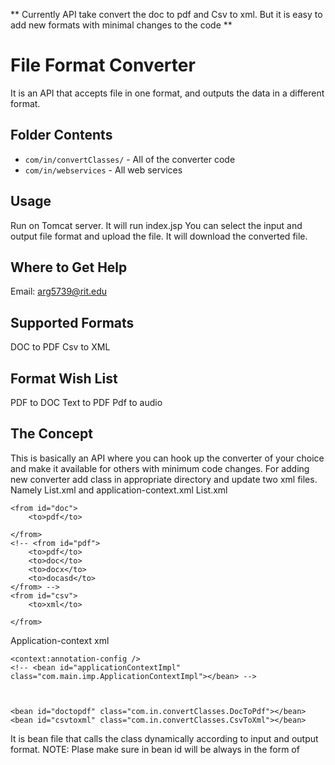  ** Currently API take convert the doc to pdf and Csv to xml. But it is easy to add new formats with minimal changes to the code 
**


File Format Converter
=======================================
It is an API that accepts file in one format, and outputs the data in a different format. 




Folder Contents
---------------

* `com/in/convertClasses/` - All of the converter code
* `com/in/webservices` - All web services  


Usage
---------------
Run on Tomcat server.
It will run index.jsp 
You can select the input and output file format and upload the file. It will download the converted file. 


Where to Get Help
---------------

 Email: arg5739@rit.edu

Supported Formats
---------------
DOC to PDF
Csv to XML
 

Format Wish List
---------------
PDF to DOC
Text to PDF
Pdf to audio <Working on right now>
  

The Concept
---------------
This is basically an API where you can hook up the converter of your choice and make it available for others with minimum code changes. For adding new converter add class in appropriate directory and update two xml files. Namely List.xml and application-context.xml
List.xml 
<?xml version="1.0"?>
<list>
	
	<from id="doc">
		<to>pdf</to>
		
	</from>
	<!-- <from id="pdf">
		<to>pdf</to>
		<to>doc</to>
		<to>docx</to>
		<to>docasd</to>
	</from> -->
	<from id="csv">
		<to>xml</to>
		
	</from>
	
</list>

Application-context xml 
<?xml version="1.0" encoding="UTF-8"?>
<beans xmlns="http://www.springframework.org/schema/beans"
	xmlns:context="http://www.springframework.org/schema/context"
	xmlns:xsi="http://www.w3.org/2001/XMLSchema-instance" xmlns:jaxrs="http://cxf.apache.org/jaxrs"
	xmlns:http-conf="http://cxf.apache.org/transports/http/configuration"
	xsi:schemaLocation="
		http://www.springframework.org/schema/beans http://www.springframework.org/schema/beans/spring-beans.xsd
		http://www.springframework.org/schema/context http://www.springframework.org/schema/context/spring-context-3.0.xsd
		http://cxf.apache.org/jaxrs http://cxf.apache.org/schemas/jaxrs.xsd 
		http://cxf.apache.org/transports/http/configuration http://cxf.apache.org/schemas/configuration/http-conf.xsd"
	default-lazy-init="false">

	<context:annotation-config />
	<!-- <bean id="applicationContextImpl" class="com.main.imp.ApplicationContextImpl"></bean> -->

	

	<bean id="doctopdf" class="com.in.convertClasses.DocToPdf"></bean>
	<bean id="csvtoxml" class="com.in.convertClasses.CsvToXml"></bean>


</beans>
It is bean file that calls the class dynamically according to input and output format. NOTE: Plase make sure in bean id will be always in the form of <inputFileFormat_lowerCase +”to”+OutputFileFormat_lowerCase>


